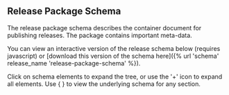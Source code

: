 ## Release Package Schema

The release package schema describes the container document for publishing releases. The package contains important meta-data.

You can view an interactive version of the release schema below (requires javascript) or [download this version of the schema here]({% url 'schema' release_name 'release-package-schema' %}).

Click on schema elements to expand the tree, or use the '+' icon to expand all elements. Use { } to view the underlying schema for any section.

<script src="{{ STATIC_URL }}docson/widget.js" data-schema="{% url 'schema' release_name 'release-package-schema' %}"></script>

